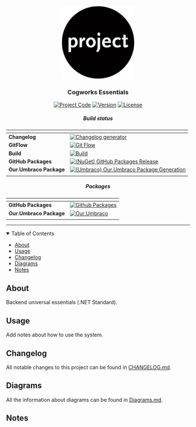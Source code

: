 <p align="center">
  <a href="" rel="noopener">
  <img width="200px" height="200px" src="Docs/img/logo.jpg" alt="Project logo"></a>
</p>

<h3 align="center">Cogworks Essentials</h3>

<div align="center">

[![Project Code](https://img.shields.io/static/v1?label=&message=Cogworks.Essentials&color=lightgray&style=flat-square)]() [![Version](https://img.shields.io/static/v1?label=&message=version&color=informational&style=flat-square)](https://github.com/thecogworks/Cogworks.Essentials/releases) [![License](https://img.shields.io/badge/license-MIT-4c9182.svg)](LICENSE.md)

##### Build status

| <!-- --> | <!-- --> |
| -------- | -------- |
| **Changelog** | [![Changelog generator](https://github.com/thecogworks/Cogworks.Essentials/actions/workflows/changelog.yml/badge.svg)](https://github.com/thecogworks/Cogworks.Essentials/actions/workflows/changelog.yml)|
| **GitFlow** | [![Git Flow](https://github.com/thecogworks/Cogworks.Essentials/actions/workflows/gitflow.yml/badge.svg)](https://github.com/thecogworks/Cogworks.Essentials/actions/workflows/gitflow.yml) |
| **Build** | [![Build](https://github.com/thecogworks/Cogworks.Essentials/actions/workflows/build.yml/badge.svg)](https://github.com/thecogworks/Cogworks.Essentials/actions/workflows/build.yml) |
| **GitHub Packages** | [![(NuGet) GitHub Packages Release](https://github.com/thecogworks/Cogworks.Essentials/actions/workflows/release-github.yml/badge.svg)](https://github.com/thecogworks/Cogworks.Essentials/actions/workflows/release-github.yml) |
| **Our.Umbraco Package** | [![(Umbraco) Our.Umbraco Package Generation](https://github.com/thecogworks/Cogworks.Essentials/actions/workflows/release-umbraco.yml/badge.svg)](https://github.com/thecogworks/Cogworks.Essentials/actions/workflows/release-umbraco.yml) |
|<!-- --> | <!-- -->|

##### Packages

| <!-- --> | <!-- --> |
| -------- | -------- |
| **GitHub Packages** | [![Github Packages](https://img.shields.io/static/v1?label=&message=github-packages&color=9cf&style=flat-square)](https://github.com/thecogworks/Cogworks.Essentials/packages/646974) |
| **Our.Umbraco Package** | [![Our.Umbraco](https://img.shields.io/static/v1?label=&message=our.umbraco&color=lightgray&style=flat-square)](https://github.com/thecogworks/Cogworks.Essentials/actions/workflows/release-umbraco.yml) |
|<!-- --> | <!-- -->|

</div>

---

<details open="open">
<summary>Table of Contents</summary>

- [About](#about)
- [Usage](#usage)
- [Changelog](#changelog)
- [Diagrams](#diagrams)
- [Notes](#notes)

</details>

## About <a name = "about"></a>

Backend universal essentials (.NET Standard).

## Usage <a name="usage"></a>

Add notes about how to use the system.

## Changelog <a name = "changelog"></a>

All notable changes to this project can be found in [CHANGELOG.md](CHANGELOG.md).

## Diagrams <a name = "diagrams"></a>

All the information about diagrams can be found in [Diagrams.md](Docs/Diagrams.md).

## Notes <a name = "notes"></a>

